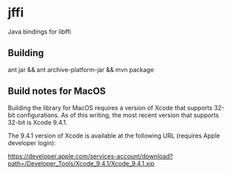 # jffi

Java bindings for libffi

## Building

ant jar && ant archive-platform-jar && mvn package

## Build notes for MacOS

Building the library for MacOS requires a version of Xcode that supports 32-bit configurations. As of this writing,
the most recent version that supports 32-bit is Xcode 9.4.1.

The 9.4.1 version of Xcode is available at the following URL (requires Apple developer login):

https://developer.apple.com/services-account/download?path=/Developer_Tools/Xcode_9.4.1/Xcode_9.4.1.xip
